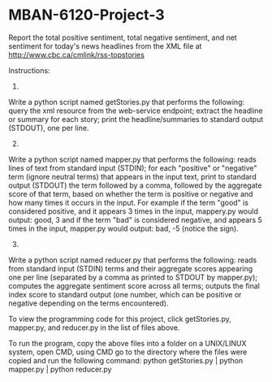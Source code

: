 # MBAN-6120-Project-3

Report the total positive sentiment, total negative sentiment, and net sentiment for today's news headlines from the XML file at http://www.cbc.ca/cmlink/rss-topstories

Instructions:

1) 
Write a python script named getStories.py that performs the following:
query the xml resource from the web-service endpoint;
extract the headline or summary for each story;
print the headline/summaries to standard output (STDOUT), one per line.

2) 
Write a python script named mapper.py that performs the following:
reads lines of text from standard input (STDIN);
for each "positive" or "negative" term (ignore neutral terms) that appears in the input text,
print to standard output (STDOUT) the term followed by a comma, followed by the aggregate score of that term, based on whether the term is positive or negative and how many times it occurs in the input. 
For example if the term "good" is considered positive, and it appears 3 times in the input, mappery.py would output:
good, 3
and if the term "bad" is considered negative, and appears 5 times in the input, mapper.py would output:
bad, -5
(notice the sign).

3)
Write a python script named reducer.py that performs the following:
reads from standard input (STDIN) terms and their aggregate scores appearing one per line (separated by a comma as printed to STDOUT by mapper.py);
computes the aggregate sentiment score across all terms;
outputs the final index score to standard output (one number, which can be positive or negative depending on the terms encountered).

To view the programming code for this project, click getStories.py, mapper.py, and reducer.py in the list of files above.  

To run the program, copy the above files into a folder on a UNIX/LINUX system, open CMD, using CMD go to the directory where the files were copied and run the following command: python getStories.py | python mapper.py | python reducer.py
